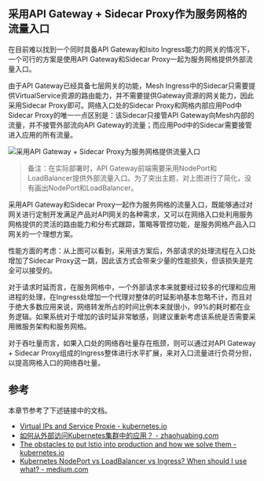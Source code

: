 ## 采用API Gateway + Sidecar Proxy作为服务网格的流量入口

在目前难以找到一个同时具备API Gateway和Isito Ingress能力的网关的情况下，一个可行的方案是使用API Gateway和Sidecar Proxy一起为服务网格提供外部流量入口。

由于API Gateway已经具备七层网关的功能，Mesh Ingress中的Sidecar只需要提供VirtualService资源的路由能力，并不需要提供Gateway资源的网关能力，因此采用Sidecar Proxy即可。网络入口处的Sidecar Proxy和网格内部应用Pod中Sidecar Proxy的唯一一点区别是：该Sidecar只接管API Gateway向Mesh内部的流量，并不接管外部流向API Gateway的流量；而应用Pod中的Sidecar需要接管进入应用的所有流量。

![采用API Gateway + Sidecar Proxy为服务网格提供流量入口](https://zhaohuabing.com/img/2019-03-29-how-to-choose-ingress-for-service-mesh/API-Gateway-and-Sidecar-Proxy-as-Ingress-for-Istio.png)

> 备注：在实际部署时，API Gateway前端需要采用NodePort和LoadBalancer提供外部流量入口。为了突出主题，对上图进行了简化，没有画出NodePort和LoadBalancer。

采用API Gateway和Sidecar Proxy一起作为服务网格的流量入口，既能够通过对网关进行定制开发满足产品对API网关的各种需求，又可以在网络入口处利用服务网格提供的灵活的路由能力和分布式跟踪，策略等管控功能，是服务网格产品入口网关的一个理想方案。


性能方面的考虑：从上图可以看到，采用该方案后，外部请求的处理流程在入口处增加了Sidecar Proxy这一跳，因此该方式会带来少量的性能损失，但该损失是完全可以接受的。

对于请求时延而言，在服务网格中，一个外部请求本来就要经过较多的代理和应用进程的处理，在Ingress处增加一个代理对整体的时延影响基本忽略不计，而且对于绝大多数应用来说，网络转发所占的时间比例本来就很小，99%的耗时都在业务逻辑。如果系统对于增加的该时延非常敏感，则建议重新考虑该系统是否需要采用微服务架构和服务网格。

对于吞吐量而言，如果入口处的网络吞吐量存在瓶颈，则可以通过对API Gateway + Sidecar Proxy组成的Ingress整体进行水平扩展，来对入口流量进行负荷分担，以提高网格入口的网络吞吐量。

## 参考
本章节参考了下述链接中的文档。

- <a id="ref01">[Virtual IPs and Service Proxie - kubernetes.io](https://kubernetes.io/docs/concepts/services-networking/service/#virtual-ips-and-service-proxies)
- [如何从外部访问Kubernetes集群中的应用？ - zhaohuabing.com](https://zhaohuabing.com/2017/11/28/access-application-from-outside/)
- [The obstacles to put Istio into production and how we solve them - kubernetes.io](https://zhaohuabing.com/post/2018-12-27-the-obstacles-to-put-istio-into-production/#service-mesh-and-api-gateway)
- [Kubernetes NodePort vs LoadBalancer vs Ingress? When should I use what? - medium.com](https://medium.com/google-cloud/kubernetes-nodeport-vs-loadbalancer-vs-ingress-when-should-i-use-what-922f010849e0)